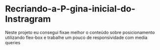 # Recriando-a-P-gina-inicial-do-Instragram
Neste projeto eu consegui fixae melhor o conteúdo sobre posicionamento utilizando flex-box e trabalhe um pouco de responsividade com media queries
